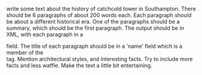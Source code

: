 write some text about the history of catchcold tower in Southampton. There should be 6 paragraphs of about 200 words each. Each paragraph should be about a different historical era. One of the paragraphs should be a summary, which should be the first paragraph. The output should be in XML, with each paragraph in a <section> field. The title of each paragraph should be in a 'name' field which is a member of the <section> tag. Mention architectural styles, and interesting facts. Try to include more facts and less waffle. Make the text a little bit entertaining.
